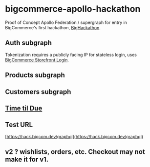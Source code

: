 # bigcommerce-apollo-hackathon

Proof of Concept Apollo Federation / supergraph for entry in BigCommerce's first hackathon, [BigHackathon](https://twitter.com/hashtag/bighackathon).

## Auth subgraph

Tokenization requires a publicly facing IP for stateless login, uses [BigCommerce Storefront Login](https://developer.bigcommerce.com/graphql-playground). 

## Products subgraph

## Customers subgraph


## [Time til Due](https://free.timeanddate.com/countdown/i8h158tn/n24/cf100/cm0/cu4/ct0/cs0/ca0/cr0/ss0/cac000/cpc000/pcfff/tc66c/fs100/szw320/szh135/tatTime%20left%20to%20Event%20in/tac000/tptTime%20since%20Event%20started%20in/tpc000/mac000/mpc000/iso2022-08-26T11:50:00)

## Test URL
[https://hack.bigcom.dev/graphql](https://hack.bigcom.dev/graphql)


## v2 ? wishlists, orders, etc. Checkout may not make it for v1.